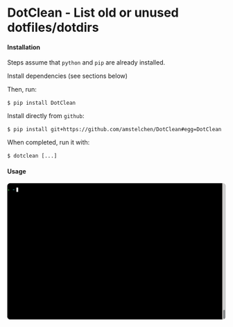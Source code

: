 # DotClean - List old or unused dotfiles/dotdirs

#### Installation

Steps assume that `python` and `pip` are already installed.

Install dependencies (see sections below)

Then, run:

    $ pip install DotClean

Install directly from ``github``:


    $ pip install git+https://github.com/amstelchen/DotClean#egg=DotClean

When completed, run it with:

    $ dotclean [...]

#### Usage

![demo](./images/demo.gif)
